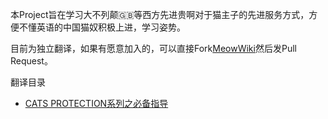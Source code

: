 

本Project旨在学习大不列颠🇬🇧等西方先进贵啊对于猫主子的先进服务方式，方便不懂英语的中国猫奴积极上进，学习姿势。

目前为独立翻译，如果有愿意加入的，可以直接Fork[MeowWiki](https://github.com/Xyinkl/MeowWiki)然后发Pull Request。

翻译目录

* [CATS PROTECTION系列之必备指导](Cats_Protection_Essential_Guide)

